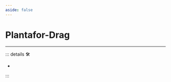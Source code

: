```yaml
---
aside: false
---
```

# Plantafor-Drag

---

<!-- =================================================== -->
<!-- =================================================== -->
<!-- =================================================== -->
<!-- =================================================== -->
<!-- =================================================== -->
::: details 🛠

-

:::
